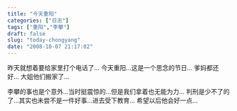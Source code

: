 ```yaml
---
title: "今天重阳"
categories: ["日志"]
tags: ["重阳","李攀"]
draft: false
slug: "today-chongyang"
date: "2008-10-07 21:17:02"
---
```


昨天就想着要给家里打个电话了...
今天重阳...这是一个思念的节日...
爹妈都还好...
大姐他们搬家了...
 
李攀的事也是个意外...当时挺震惊的...但是我们拿着也无能为力...
判刑是少不了的了...其实也未尝不是一件好事...进去受下教育...
希望以后他会好一点...
